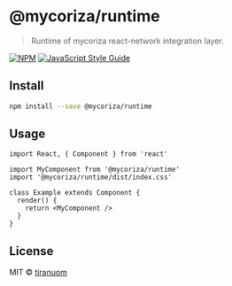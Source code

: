 # @mycoriza/runtime

> Runtime of mycoriza react-network integration layer.

[![NPM](https://img.shields.io/npm/v/@mycoriza/runtime.svg)](https://www.npmjs.com/package/@mycoriza/runtime) [![JavaScript Style Guide](https://img.shields.io/badge/code_style-standard-brightgreen.svg)](https://standardjs.com)

## Install

```bash
npm install --save @mycoriza/runtime
```

## Usage

```tsx
import React, { Component } from 'react'

import MyComponent from '@mycoriza/runtime'
import '@mycoriza/runtime/dist/index.css'

class Example extends Component {
  render() {
    return <MyComponent />
  }
}
```

## License

MIT © [tiranuom](https://github.com/tiranuom)
